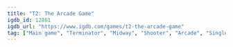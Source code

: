 ```yaml
---
title: "T2: The Arcade Game"
igdb_id: 12861
igdb_url: "https://www.igdb.com/games/t2-the-arcade-game"
tag: ["Main game", "Terminator", "Midway", "Shooter", "Arcade", "Single player", "Multiplayer", "Side view", "Action", "Science fiction"]
---
```


